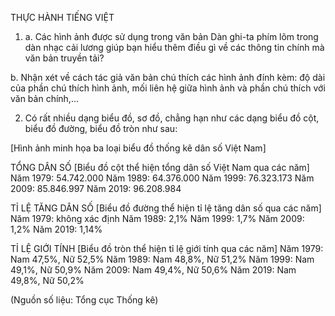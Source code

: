 THỰC HÀNH TIẾNG VIỆT

1. a. Các hình ảnh được sử dụng trong văn bản Dàn ghi-ta phím lõm trong dàn nhạc cải lương giúp bạn hiểu thêm điều gì về các thông tin chính mà văn bản truyền tải?

b. Nhận xét về cách tác giả văn bản chú thích các hình ảnh đính kèm: độ dài của phần chú thích hình ảnh, mối liên hệ giữa hình ảnh và phần chú thích với văn bản chính,...

2. Có rất nhiều dạng biểu đồ, sơ đồ, chẳng hạn như các dạng biểu đồ cột, biểu đồ đường, biểu đồ tròn như sau:

[Hình ảnh minh họa ba loại biểu đồ thống kê dân số Việt Nam]

TỔNG DÂN SỐ
[Biểu đồ cột thể hiện tổng dân số Việt Nam qua các năm]
Năm 1979: 54.742.000
Năm 1989: 64.376.000
Năm 1999: 76.323.173
Năm 2009: 85.846.997
Năm 2019: 96.208.984

TỈ LỆ TĂNG DÂN SỐ
[Biểu đồ đường thể hiện tỉ lệ tăng dân số qua các năm]
Năm 1979: không xác định
Năm 1989: 2,1%
Năm 1999: 1,7%
Năm 2009: 1,2%
Năm 2019: 1,14%

TỈ LỆ GIỚI TÍNH
[Biểu đồ tròn thể hiện tỉ lệ giới tính qua các năm]
Năm 1979: Nam 47,5%, Nữ 52,5%
Năm 1989: Nam 48,8%, Nữ 51,2%
Năm 1999: Nam 49,1%, Nữ 50,9%
Năm 2009: Nam 49,4%, Nữ 50,6%
Năm 2019: Nam 49,8%, Nữ 50,2%

(Nguồn số liệu: Tổng cục Thống kê)
